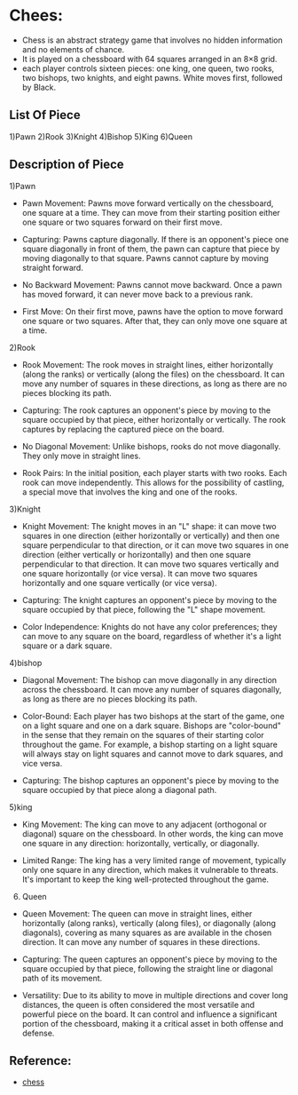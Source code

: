 
# Chees:

* Chess is an abstract strategy game that involves no hidden information and no elements of chance. 
* It is played on a chessboard with 64 squares arranged in an 8×8 grid. 
* each player controls sixteen pieces: one king, one queen, two rooks, two bishops, two knights, and eight pawns. White moves first, followed by Black. 


## List Of Piece

1)Pawn
2)Rook
3)Knight
4)Bishop
5)King 
6)Queen
## Description of Piece

1)Pawn

* Pawn Movement: Pawns move forward vertically on the chessboard, one square at a time. They can move from their starting position either one square or two squares forward on their first move.

* Capturing: Pawns capture diagonally. If there is an opponent's piece one square diagonally in front of them, the pawn can capture that piece by moving diagonally to that square. Pawns cannot capture by moving straight forward.


* No Backward Movement: Pawns cannot move backward. Once a pawn has moved forward, it can never move back to a previous rank.


* First Move: On their first move, pawns have the option to move forward one square or two squares. After that, they can only move one square at a time.

2)Rook

* Rook Movement: The rook moves in straight lines, either horizontally (along the ranks) or vertically (along the files) on the chessboard. It can move any number of squares in these directions, as long as there are no pieces blocking its path.

* Capturing: The rook captures an opponent's piece by moving to the square occupied by that piece, either horizontally or vertically. The rook captures by replacing the captured piece on the board.

* No Diagonal Movement: Unlike bishops, rooks do not move diagonally. They only move in straight lines.

* Rook Pairs: In the initial position, each player starts with two rooks. Each rook can move independently. This allows for the possibility of castling, a special move that involves the king and one of the rooks.

3)Knight

* Knight Movement: The knight moves in an "L" shape: it can move two squares in one direction (either horizontally or vertically) and then one square perpendicular to that direction, or it can move two squares in one direction (either vertically or horizontally) and then one square perpendicular to that direction.
It can move two squares vertically and one square horizontally (or vice versa).
It can move two squares horizontally and one square vertically (or vice versa).

* Capturing: The knight captures an opponent's piece by moving to the square occupied by that piece, following the "L" shape movement.

* Color Independence: Knights do not have any color preferences; they can move to any square on the board, regardless of whether it's a light square or a dark square.

4)bishop

* Diagonal Movement: The bishop can move diagonally in any direction across the chessboard. It can move any number of squares diagonally, as long as there are no pieces blocking its path.

* Color-Bound: Each player has two bishops at the start of the game, one on a light square and one on a dark square. Bishops are "color-bound" in the sense that they remain on the squares of their starting color throughout the game. For example, a bishop starting on a light square will always stay on light squares and cannot move to dark squares, and vice versa.

* Capturing: The bishop captures an opponent's piece by moving to the square occupied by that piece along a diagonal path.


5)king

* King Movement: The king can move to any adjacent (orthogonal or diagonal) square on the chessboard. In other words, the king can move one square in any direction: horizontally, vertically, or diagonally.


* Limited Range: The king has a very limited range of movement, typically only one square in any direction, which makes it vulnerable to threats. It's important to keep the king well-protected throughout the game.

6) Queen 

* Queen Movement: The queen can move in straight lines, either horizontally (along ranks), vertically (along files), or diagonally (along diagonals), covering as many squares as are available in the chosen direction. It can move any number of squares in these directions.

* Capturing: The queen captures an opponent's piece by moving to the square occupied by that piece, following the straight line or diagonal path of its movement.

* Versatility: Due to its ability to move in multiple directions and cover long distances, the queen is often considered the most versatile and powerful piece on the board. It can control and influence a significant portion of the chessboard, making it a critical asset in both offense and defense.


## Reference:

 - [chess](https://www.chess.com/learn-how-to-play-chess#chess-pieces-move)
 

